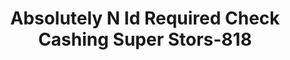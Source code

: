 ---
f_zip-code: 95621
f_state-code: CA
title: Absolutely N Id Required Check Cashing Super Stors-818
f_phone: 916-726-2275
f_city-only: Citrus Heights
f_address: 6909 Greenback Lane Citrus Heights
f_location-unique-id: '818'
slug: absolutely-n-id-required-check-cashing-super-stors-818
updated-on: '2024-05-30T13:46:58.046Z'
created-on: '2024-05-30T13:36:59.803Z'
published-on: '2024-05-30T13:54:32.469Z'
f_city-state: cms/city/citrus-heights-ca.md
f_company: cms/company/absolutely-n-id-required-check-cashing-super-stors.md
f_state: cms/state/california.md
layout: '[payday-loan].html'
tags: payday-loan
---
